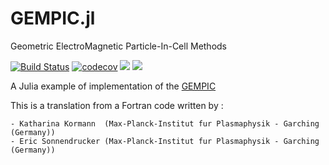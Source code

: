 # GEMPIC.jl

Geometric ElectroMagnetic Particle-In-Cell Methods

[![Build Status](https://travis-ci.org/juliavlasov/GEMPIC.jl.svg?branch=master)](https://travis-ci.org/juliavlasov/GEMPIC.jl)
[![codecov](https://codecov.io/gh/juliavlasov/GEMPIC.jl/branch/master/graph/badge.svg)](https://codecov.io/gh/juliavlasov/GEMPIC.jl)
[![](https://img.shields.io/badge/docs-stable-blue.svg)](https://juliavlasov.github.io/GEMPIC.jl/stable)
[![](https://img.shields.io/badge/docs-dev-blue.svg)](https://juliavlasov.github.io/GEMPIC.jl/dev)

A Julia example of implementation of the [GEMPIC](https://arxiv.org/abs/1609.03053)

This is a translation from a Fortran code written by :

    - Katharina Kormann  (Max-Planck-Institut fur Plasmaphysik - Garching (Germany))
    - Eric Sonnendrucker (Max-Planck-Institut fur Plasmaphysik - Garching (Germany))
